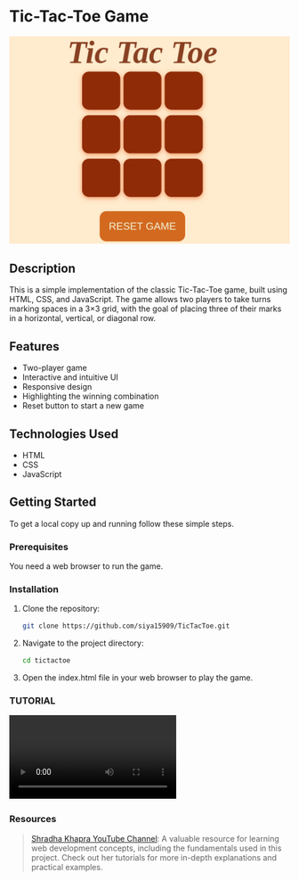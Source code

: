 # Tic-Tac-Toe Game

![tic-tac-toe](image.png)

## Description

This is a simple implementation of the classic Tic-Tac-Toe game, built using HTML, CSS, and JavaScript. The game allows two players to take turns marking spaces in a 3×3 grid, with the goal of placing three of their marks in a horizontal, vertical, or diagonal row.

## Features

- Two-player game
- Interactive and intuitive UI
- Responsive design
- Highlighting the winning combination
- Reset button to start a new game

## Technologies Used

- HTML
- CSS
- JavaScript

## Getting Started

To get a local copy up and running follow these simple steps.

### Prerequisites

You need a web browser to run the game.

### Installation

1. Clone the repository:

   ```sh
   git clone https://github.com/siya15909/TicTacToe.git

   ```

2. Navigate to the project directory:

   ```sh
   cd tictactoe
   ```

3. Open the index.html file in your web browser to play the game.

### TUTORIAL

![draw](Screencast%20from%202024-08-10%2010-06-30.webm)

### Resources

> [Shradha Khapra YouTube Channel](https://www.youtube.com/watch?v=SqrppLEljkY&list=PLGjplNEQ1it_oTvuLRNqXfz_v_0pq6unW&index=10): A valuable resource for learning web development concepts, including the fundamentals used in this project. Check out her tutorials for more in-depth explanations and practical examples.
